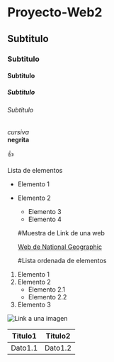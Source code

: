 # Proyecto-Web2
## Subtitulo
### Subtitulo
#### Subtitulo
##### Subtitulo
###### Subtitulo
*cursiva* <br>
**negrita**

:+1:

Lista de elementos<br>

* Elemento 1
* Elemento 2
  *  Elemento 3
   * Elemento 4
  
  #Muestra de Link de una web
  
  [Web de National Geographic](https://www.nationalgeographic.com/)
  
  #Lista ordenada de elementos
  
1. Elemento 1
2. Elemento 2
    * Elemento 2.1
    * Elemento 2.2
3. Elemento 3

![Link a una imagen](https://www.definicionabc.com/wp-content/uploads/Im%C3%A1gen-Vectorial.jpg)

Titulo1 | Titulo2
--------| -------
Dato1.1 | Dato1.2
